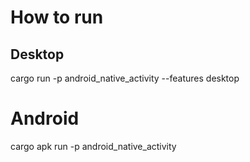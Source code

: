 # How to run

## Desktop
cargo run -p android_native_activity --features desktop

# Android
cargo apk run -p android_native_activity
